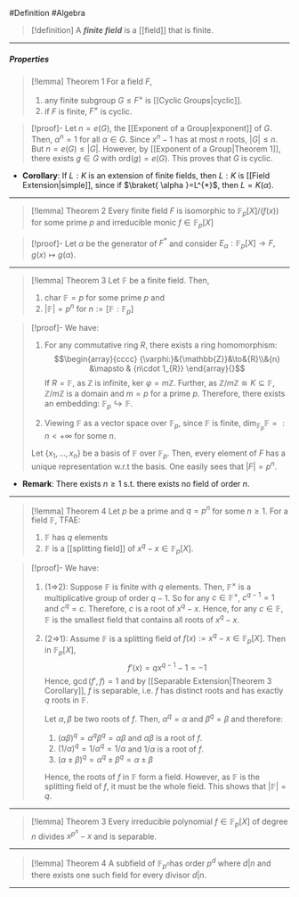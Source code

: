 #Definition #Algebra 
> [!definition]
> A ***finite field*** is a [[field]] that is finite.
---
##### Properties
> [!lemma] Theorem 1
> For a field $F$, 
> 1. any finite subgroup $G\leq F^{\times}$ is [[Cyclic Groups|cyclic]].
> 2. if $F$ is finite, $F^{\times}$ is cyclic.

> [!proof]-
> Let $n=e(G)$, the [[Exponent of a Group|exponent]] of $G$. Then, $\alpha^n=1$ for all $\alpha\in G$. Since $x^n-1$ has at most $n$ roots, $\left| G \right|\leq n$. But $n=e(G)\leq \left| G \right|$. However, by [[Exponent of a Group|Theorem 1]], there exists $g\in G$ with $\text{ord}(g)=e(G)$. This proves that $G$ is cyclic.
- **Corollary**: If $L:K$ is an extension of finite fields, then $L:K$ is [[Field Extension|simple]], since if $\braket{ \alpha  }=L^{*}$, then $L=K(\alpha)$.
---
> [!lemma] Theorem 2
> Every finite field $F$ is isomorphic to $\mathbb{F}_{p}[X] / (f(x))$ for some prime $p$ and irreducible monic $f\in \mathbb{F}_{p}[X]$

> [!proof]-
> Let $\alpha$ be the generator of $F^{*}$ and consider $E_{\alpha}:\mathbb{F}_{p}[X]\to F,g(x)\mapsto g(\alpha)$.
---
> [!lemma] Theorem 3
> Let $\mathbb{F}$ be a finite field. Then, 
> 1. $\text{char }\mathbb{F}=p$ for some prime $p$ and 
> 2. $\left| \mathbb{F} \right|=p^n$ for $n:=[\mathbb{F}:\mathbb{F}_{p}]$

> [!proof]-
> We have:
> 1. For any commutative ring $R$, there exists a ring homomorphism: $$\begin{array}{cccc} {\varphi:}&{\mathbb{Z}}&\to&{R}\\&{n} &\mapsto & {n\cdot 1_{R}} \end{array}{}$$If $R=\mathbb{F}$, as $\mathbb{Z}$ is infinite, $\text{ker }\varphi=m\mathbb{Z}$. Further, as $\mathbb{Z} / m\mathbb{Z}\cong K\subseteq \mathbb{F}$,  $\mathbb{Z} / m\mathbb{Z}$ is a domain and $m=p$ for a prime $p$. Therefore, there exists an embedding: $\mathbb{F}_{p}\hookrightarrow \mathbb{F}$. 
> 
> 2. Viewing $\mathbb{F}$ as a vector space over $\mathbb{F}_{p}$, since $\mathbb{F}$ is finite, $\text{dim}_{\mathbb{F}_{p}}\mathbb{F}=:n<+\infty$ for some $n$.
> 
> 	Let $\{ x_{1},\dots,x_{n} \}$ be a basis of $\mathbb{F}$ over $\mathbb{F}_{p}$. Then, every element of $F$ has a unique representation w.r.t the basis. One easily sees that $\left| F \right|=p^n$.
- **Remark**: There exists $n\geq 1$ s.t. there exists no field of order $n$.
---
> [!lemma] Theorem 4
> Let $p$ be a prime and $q=p^n$ for some $n\geq 1$. For a field $\mathbb{F}$, TFAE:
> 1. $\mathbb{F}$ has $q$ elements 
> 2. $\mathbb{F}$ is a [[splitting field]] of $x^q-x\in \mathbb{F}_{p}[X]$. 

> [!proof]-
> We have:
> 1. (1=>2): Suppose $\mathbb{F}$ is finite with $q$ elements. Then, $\mathbb{F}^\times$ is a multiplicative group of order $q-1$. So for any $c\in \mathbb{F}^\times$, $c^{q-1}=1$ and $c^q=c$. Therefore, $c$ is a root of $x^q-x$. Hence, for any $c\in \mathbb{F}$,  $\mathbb{F}$ is the smallest field that contains all roots of $x^q-x$.
> 2. (2=>1): Assume $\mathbb{F}$ is a splitting field of $f(x):=x^q-x\in \mathbb{F}_{p}[X]$. Then in $\mathbb{F}_{p}[X]$,  $$f'(x)=qx^{q-1}-1=-1$$Hence, $\gcd(f',f)=1$ and by [[Separable Extension|Theorem 3 Corollary]], $f$ is separable, i.e. $f$ has distinct roots and has exactly $q$ roots in $\mathbb{F}$. 
>    
>    Let $\alpha,\beta$ be two roots of $f$. Then, $\alpha^q=\alpha$ and $\beta^q=\beta$ and therefore: 
>    1. $(\alpha\beta)^q=\alpha^q\beta^q=\alpha\beta$ and $\alpha\beta$ is a root of $f$. 
>    2. $(1 / \alpha)^q=1 / \alpha^q=1 / \alpha$ and $1 / \alpha$ is a root of $f$.
>    3. $(\alpha\pm\beta)^q=\alpha^q\pm\beta^q=\alpha\pm\beta$
>  
>    Hence, the roots of $f$ in $\mathbb{F}$ form a field. However, as $\mathbb{F}$ is the splitting field of $f$, it must be the whole field. This shows that $\left| \mathbb{F} \right|=q$.


---
> [!lemma] Theorem 3
> Every irreducible polynomial $f\in \mathbb{F}_{p}[X]$ of degree $n$ divides $x^{p^n}-x$ and is separable.
---
> [!lemma] Theorem 4
> A subfield of $\mathbb{F}_{p^n}$has order $p^d$ where $d|n$ and there exists one such field for every divisor $d|n$.
---
